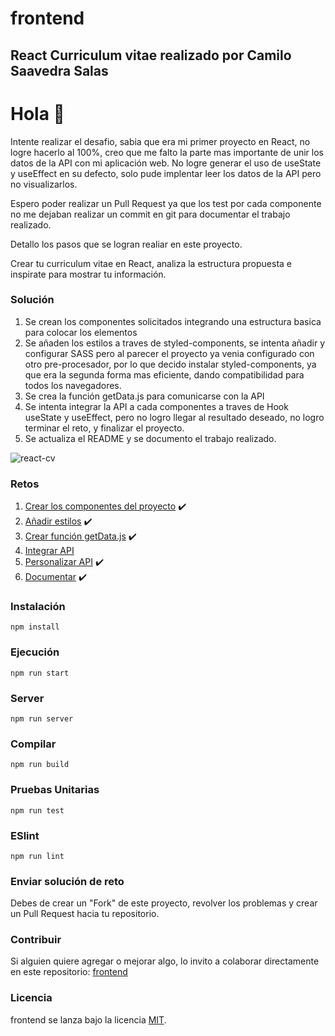 # frontend

## React Curriculum vitae realizado por Camilo Saavedra Salas

<h1>Hola 👋 </h1>
<p>Intente realizar el desafio, sabia que era mi primer proyecto en React, no logre hacerlo al 100%, creo que me falto la parte mas importante de unir los datos de la API con mi aplicación web. No logre generar el uso de useState y useEffect en su defecto, solo pude implentar leer los datos de la API pero no visualizarlos. </p>

<p>Espero poder realizar un Pull Request ya que los test por cada componente no me dejaban realizar un commit en git para documentar el trabajo realizado.</p>

<p>Detallo los pasos que se logran realiar en este proyecto.</p>


Crear tu curriculum vitae en React, analiza la estructura propuesta e inspirate para mostrar tu información.

### Solución
1. Se crean los componentes solicitados integrando una estructura basica para colocar los elementos 
2. Se añaden los estilos a traves de styled-components, se intenta añadir y configurar SASS pero al parecer el proyecto ya venia configurado con otro pre-procesador, por lo que decido instalar styled-components, ya que era la segunda forma mas eficiente, dando compatibilidad para todos los navegadores. 
3. Se crea la función getData.js para comunicarse con la API
4. Se intenta integrar la API a cada componentes a traves de Hook useState y useEffect, pero no logro llegar al resultado deseado, no logro terminar el reto, y finalizar el proyecto. 
5. Se actualiza el README y se documento el trabajo realizado. 

![react-cv](https://i.imgur.com/V7MEGRh.png)

### Retos
1. [Crear los componentes del proyecto](https://github.com/platzimaster/frontend/issues/1) ✔️
2. [Añadir estilos](https://github.com/platzimaster/frontend/issues/2) ✔️
3. [Crear función getData.js](https://github.com/platzimaster/frontend/issues/3) ✔️
4. [Integrar API](https://github.com/platzimaster/frontend/issues/4) 
5. [Personalizar API](https://github.com/platzimaster/frontend/issues/5) ✔️
6. [Documentar](https://github.com/platzimaster/frontend/issues/6) ✔️

### Instalación
```
npm install
```

### Ejecución
```
npm run start
```

### Server
```
npm run server
```

### Compilar
```
npm run build
```

### Pruebas Unitarias
```
npm run test
```

### ESlint
```
npm run lint
```

### Enviar solución de reto
Debes de crear un "Fork" de este proyecto, revolver los problemas y crear un Pull Request hacia tu repositorio.

### Contribuir
Si alguien quiere agregar o mejorar algo, lo invito a colaborar directamente en este repositorio: [frontend](https://github.com/platzimaster/frontend/)

### Licencia
frontend se lanza bajo la licencia [MIT](https://opensource.org/licenses/MIT).
